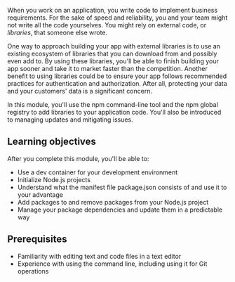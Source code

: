 When you work on an application, you write code to implement business requirements. For the sake of speed and reliability, you and your team might not write all the code yourselves. You might rely on external code, or _libraries_, that someone else wrote.

One way to approach building your app with external libraries is to use an existing ecosystem of libraries that you can download from and possibly even add to. By using these libraries, you'll be able to finish building your app sooner and take it to market faster than the competition. Another benefit to using libraries could be to ensure your app follows recommended practices for authentication and authorization. After all, protecting your data and your customers' data is a significant concern.

In this module, you'll use the npm command-line tool and the npm global registry to add libraries to your application code. You'll also be introduced to managing updates and mitigating issues.

## Learning objectives

After you complete this module, you'll be able to:

- Use a dev container for your development environment 
- Initialize Node.js projects
- Understand what the manifest file package.json consists of and use it to your advantage
- Add packages to and remove packages from your Node.js project
- Manage your package dependencies and update them in a predictable way

## Prerequisites

- Familiarity with editing text and code files in a text editor
- Experience with using the command line, including using it for Git operations

